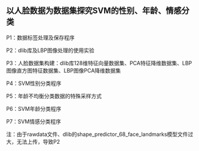 ## 以人脸数据为数据集探究SVM的性别、年龄、情感分类

P1：数据标签处理及保存程序

P2：dlib库及LBP图像处理的使用实验

P3：人脸数据集构建：dlib库128维特征向量数据集、PCA特征降维数据集、LBP图像直方图特征数据集、LBP图像PCA降维数据集

P4：SVM性别分类程序

P5：年龄不均衡分类数据的特殊采样方式

P6：SVM年龄分类程序

P7：SVM情感分类程序

注：由于rawdata文件、dlib的shape_predictor_68_face_landmarks模型文件过大，无法上传，导致P2
